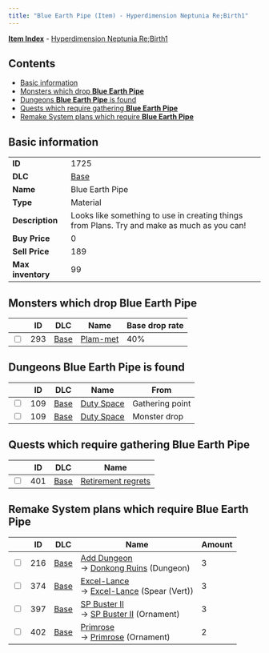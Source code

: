 ```yaml
---
title: "Blue Earth Pipe (Item) - Hyperdimension Neptunia Re;Birth1"
---
```


[**Item Index**](/neptunia/rb1/item/index.html) - [Hyperdimension Neptunia Re;Birth1](/neptunia/rb1)

## Contents

- [Basic information](#basic-information)
- [Monsters which drop **Blue Earth Pipe**](#monsters-which-drop-blue-earth-pipe)
- [Dungeons **Blue Earth Pipe** is found](#dungeons-blue-earth-pipe-is-found)
- [Quests which require gathering **Blue Earth Pipe**](#quests-which-require-gathering-blue-earth-pipe)
- [Remake System plans which require **Blue Earth Pipe**](#remake-system-plans-which-require-blue-earth-pipe)

## Basic information

|   |   |
| -- | -- |
| **ID** | 1725 |
| **DLC** | [Base](/neptunia/rb1/dlc/1-base.html) |
| **Name** | Blue Earth Pipe |
| **Type** | Material |
| **Description** | Looks like something to use in creating things from Plans. Try and make as much as you can! |
| **Buy Price** | 0 |
| **Sell Price** | 189 |
| **Max inventory** | 99 |

## Monsters which drop **Blue Earth Pipe**

|    | ID | DLC | Name | Base drop rate |
| -- | -- | --- | ---- | -------------- |
| <input type="checkbox" id="rb1-monster-1-293" class="trackbox" /> | 293 | [Base](/neptunia/rb1/dlc/1-base.html) | [Plam-met](/neptunia/rb1/monster/1-293-plam-met.html) | 40% |

## Dungeons **Blue Earth Pipe** is found

|    | ID | DLC | Name | From |
| -- | -- | --- | ---- | ---- |
| <input type="checkbox" id="rb1-dungeon-1-109" class="trackbox" /> | 109 | [Base](/neptunia/rb1/dlc/1-base.html) | [Duty Space](/neptunia/rb1/dungeon/1-109-duty-space.html) | Gathering point |
| <input type="checkbox" id="rb1-dungeon-1-109" class="trackbox" /> | 109 | [Base](/neptunia/rb1/dlc/1-base.html) | [Duty Space](/neptunia/rb1/dungeon/1-109-duty-space.html) | Monster drop |

## Quests which require gathering **Blue Earth Pipe**

|    | ID | DLC | Name |
| -- | -- | --- | ---- |
| <input type="checkbox" id="rb1-quest-1-401" class="trackbox" /> | 401 | [Base](/neptunia/rb1/dlc/1-base.html) | [Retirement regrets](/neptunia/rb1/quest/1-401-retirement-regrets.html) |

## Remake System plans which require **Blue Earth Pipe**

|    | ID | DLC | Name | Amount |
| -- | -- | --- | ---- | ------ |
| <input type="checkbox" id="rb1-remake-1-216" class="trackbox" /> | 216 | [Base](/neptunia/rb1/dlc/1-base.html) | [Add Dungeon](/neptunia/rb1/remake/1-216-add-dungeon.html)<br />→ [Donkong Ruins](/neptunia/rb1/dungeon/1-110-donkong-ruins.html) (Dungeon) | 3 |
| <input type="checkbox" id="rb1-remake-1-374" class="trackbox" /> | 374 | [Base](/neptunia/rb1/dlc/1-base.html) | [Excel-Lance](/neptunia/rb1/remake/1-374-excel-lance.html)<br />→ [Excel-Lance](/neptunia/rb1/item/1-2106-excel-lance.html) (Spear (Vert)) | 3 |
| <input type="checkbox" id="rb1-remake-1-397" class="trackbox" /> | 397 | [Base](/neptunia/rb1/dlc/1-base.html) | [SP Buster II](/neptunia/rb1/remake/1-397-sp-buster-ii.html)<br />→ [SP Buster II](/neptunia/rb1/item/1-2723-sp-buster-ii.html) (Ornament) | 3 |
| <input type="checkbox" id="rb1-remake-1-402" class="trackbox" /> | 402 | [Base](/neptunia/rb1/dlc/1-base.html) | [Primrose](/neptunia/rb1/remake/1-402-primrose.html)<br />→ [Primrose](/neptunia/rb1/item/1-2728-primrose.html) (Ornament) | 2 |